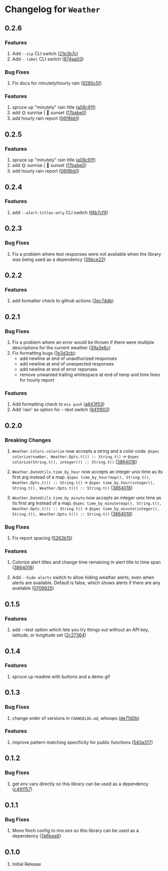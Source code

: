 # Changelog for `Weather`

## 0.2.6

### Features
1. Add `--zip` CLI switch ([21e3b7c](https://github.com/spencerolson/weather/commit/21e3b7c9fd24f1992946fbfd68d6f06213c807c6))
2. Add `--label` CLI switch ([874aa03](https://github.com/spencerolson/weather/commit/874aa03f45209d3cf879cf43cafb25d46064d8c9))

### Bug Fixes
1. Fix docs for minutely/hourly rain ([9285c5f](https://github.com/spencerolson/weather/commit/9285c5fa7bd1415ee166de319f60c18681fda499))

### Features
1. spruce up "minutely" rain title ([a08c91f](https://github.com/spencerolson/weather/commit/a08c91fdf38d7ba7409848bfeed6d5a7313b3328))
2. add 🌞 sunrise | 🌚 sunset ([f7babe0](https://github.com/spencerolson/weather/commit/f7babe0203aaa903035256e49d5d6a1604d4dd85))
3. add hourly rain report ([06f8bb1](https://github.com/spencerolson/weather/commit/06f8bb173cb1d599016fe7592fc4a763df1575ef))

## 0.2.5

### Features
1. spruce up "minutely" rain title ([a08c91f](https://github.com/spencerolson/weather/commit/a08c91fdf38d7ba7409848bfeed6d5a7313b3328))
2. add 🌞 sunrise | 🌚 sunset ([f7babe0](https://github.com/spencerolson/weather/commit/f7babe0203aaa903035256e49d5d6a1604d4dd85))
3. add hourly rain report ([06f8bb1](https://github.com/spencerolson/weather/commit/06f8bb173cb1d599016fe7592fc4a763df1575ef))

## 0.2.4

### Features
1. add `--alert-titles-only` CLI switch ([f4b7cf9](https://github.com/spencerolson/weather/commit/f4b7cf91efaf8c966543f7a93263081ff2b802f4))

## 0.2.3

### Bug Fixes
1. Fix a problem where test responses were not available when the library was being used as a dependency ([39bce22](https://github.com/spencerolson/weather/commit/39bce22d217b99f640000af27abe12f568f888f2))

## 0.2.2

### Features
1. add formatter check to github actions ([3ec74db](https://github.com/spencerolson/weather/commit/3ec74db3a804f1a4037c049c070a31c60622c071))

## 0.2.1

### Bug Fixes
1. Fix a problem where an error would be thrown if there were multiple descriptions for the current weather ([39a3e6c](https://github.com/spencerolson/weather/commit/39a3e6c7e6936641c38716982ad0a9c29684f2b9))
2. Fix formatting bugs ([1e3d3cb](https://github.com/spencerolson/weather/commit/1e3d3cb689794e9c258ad9674b07abb630af7250)):
    - add newline at end of unauthorized responses
    - add newline at end of unexpected responses
    - add newline at end of error reponses
    - remove unwanted trailing whitespace at end of temp and time lines for hourly report

### Features
1. Add formatting check to `mix push` ([a643f53](https://github.com/spencerolson/weather/commit/a643f5313480f9bd7f3022d8ab57508e7c578d2c))
2. Add 'rain' as option for --test switch ([841f803](https://github.com/spencerolson/weather/commit/841f80323d80337a5166674c832cc7a6e5b613c3))

## 0.2.0

### Breaking Changes
1. `Weather.Colors.colorize` now accepts a string and a color code. `@spec colorize(number, Weather.Opts.t()) :: String.t()` -> `@spec colorize(String.t(), integer()) :: String.t()` ([3864018](https://github.com/spencerolson/weather/commit/386401838fecc40b9505dc7363ae6cdd9e17171f#diff-3039f194d9b35e11671e2988fab25f2cf6f5de4818314a917cb50dd17b03ec86))

2. `Weather.DateUtils.time_by_hour` now accepts an integer unix time as its first arg instead of a map. `@spec time_by_hour(map(), String.t(), Weather.Opts.t()) :: String.t()` -> `@spec time_by_hour(integer(), String.t(), Weather.Opts.t()) :: String.t()` ([3864018](https://github.com/spencerolson/weather/commit/386401838fecc40b9505dc7363ae6cdd9e17171f#diff-d58369207ba80061161aaaaf11f5a3bdf657dea0acf2f37084c2c25d66d8d3d3))

3. `Weather.DateUtils.time_by_minute` now accepts an integer unix time as its first arg instead of a map. `@spec time_by_minute(map(), String.t(), Weather.Opts.t()) :: String.t()` -> `@spec time_by_minute(integer(), String.t(), Weather.Opts.t()) :: String.t()` ([3864018](https://github.com/spencerolson/weather/commit/386401838fecc40b9505dc7363ae6cdd9e17171f#diff-d58369207ba80061161aaaaf11f5a3bdf657dea0acf2f37084c2c25d66d8d3d3))

### Bug Fixes
1. Fix report spacing ([5263b15](https://github.com/spencerolson/weather/commit/5263b15d2cd485cf050da2a65a8602f949452290))

### Features
1. Colorize alert titles and change time remaining in alert title to time span ([3864018](https://github.com/spencerolson/weather/commit/386401838fecc40b9505dc7363ae6cdd9e17171f))

2. Add `--hide-alerts` switch to allow hiding weather alerts, even when alerts are available. Default is false, which shows alerts if there are any available ([0709825](https://github.com/spencerolson/weather/commit/070982524d429c9172d99044c835b6f6b56c73be))

## 0.1.5

### Features
1. add --test option which lets you try things out without an API key, latitude, or longitude set ([2c27364](https://github.com/spencerolson/weather/commit/2c273645b16edf6f2478210e9af211726de0a8c4))

## 0.1.4

### Features
1. spruce up readme with buttons and a demo gif

## 0.1.3

### Bug Fixes
1. change order of versions in `CHANGELOG.md`, whoops ([de71d0b](https://github.com/spencerolson/weather/commit/de71d0b8d973039988515d551dfa4e303799d2ee))

### Features
1. improve pattern matching specificity for public functions ([540a317](https://github.com/spencerolson/weather/commit/540a317a946af9f97dc90de9aaffb615c4b64fd8))

## 0.1.2

### Bug Fixes
1. get env vars directly so this library can be used as a dependency ([c491157](https://github.com/spencerolson/weather/commit/c49115722e243ca6576c9a32a18ac6fb71276c72))

## 0.1.1

### Bug Fixes
1. Move finch config to mix.exs so this library can be used as a dependency ([7e6bea6](https://github.com/spencerolson/weather/commit/7e6bea65eb2e0670cf62ece570569210f1b7e12e))

## 0.1.0
1. Initial Release
